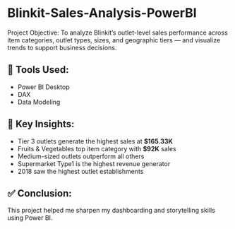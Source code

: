 # Blinkit-Sales-Analysis-PowerBI
Project Objective: To analyze Blinkit’s outlet-level sales performance across item categories, outlet types, sizes, and geographic tiers — and visualize trends to support business decisions.
## 🧰 Tools Used:
- Power BI Desktop
- DAX
- Data Modeling

## 📌 Key Insights:
- Tier 3 outlets generate the highest sales at **$165.33K**
- Fruits & Vegetables top item category with **$92K** sales
- Medium-sized outlets outperform all others
- Supermarket Type1 is the highest revenue generator
- 2018 saw the highest outlet establishments

## ✅ Conclusion:
This project helped me sharpen my dashboarding and storytelling skills using Power BI.
